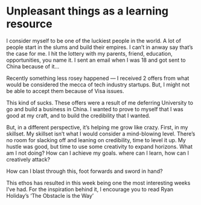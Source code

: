 # Unpleasant things as a learning resource


I consider myself to be one of the luckiest people in the world. A lot of
people start in the slums and build their empires. I can’t in anway say that’s
the case for me. I hit the lottery with my parents, friend, education,
opportunities, you name it. I sent an email when I was 18 and got sent to
China because of it…

Recently something less rosey happened — I received 2 offers from what would
be considered the mecca of tech industry startups. But, I might not be able to
accept them because of Visa issues.

This kind of sucks. These offers were a result of me deferring University to
go and build a business in China. I wanted to prove to myself that I was good
at my craft, and to build the credibility that I wanted.

But, in a different perspective, it’s helping me grow like crazy. First, in my
skillset. My skillset isn’t what I would consider a mind-blowing level.
There’s no room for slacking off and leaning on credibility, time to level it
up. My hustle was good, but time to use some creativity to expand horizons.
What am I not doing? How can I achieve my goals. where can I learn, how can I
creatively attack?

How can I blast through this, foot forwards and sword in hand?

This ethos has resulted in this week being one the most interesting weeks I’ve
had. For the inspiration behind it, I encourage you to read Ryan Holiday’s
‘The Obstacle is the Way’

